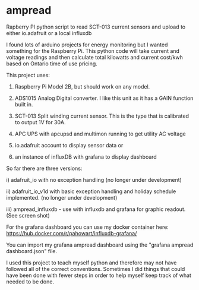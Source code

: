 # ampread
Rapberry PI python script to read SCT-013 current sensors and upload to either io.adafruit or a local influxdb

I found lots of arduino projects for energy monitoring but I wanted something for the Raspberry Pi. This python code will take current and voltage readings and then calculate total kilowatts and current cost/kwh based on Ontario time of use pricing.

This project uses:

1. Raspberry Pi Model 2B, but should work on any model.

2. ADS1015 Analog Digital converter. I like this unit as it has a GAIN function built in.
 
3. SCT-013 Split winding current sensor. This is the type that is calibrated to output 1V for 30A.
 
4. APC UPS with apcupsd and multimon running to get utility AC voltage
 
5. io.adafruit account to display sensor data or

6. an instance of influxDB with grafana to display dashboard

So far there are three versions:

  i) adafruit_io with no exception handling (no longer under development)
  
  ii) adafruit_io_v1d with basic exception handling and holiday schedule implemented. (no longer under development)
  
  iii) ampread_influxdb - use with influxdb and grafana for graphic readout. (See screen shot)
  
For the grafana dashboard you can use my docker container here: https://hub.docker.com/r/pahowart/influxdb-grafana/

You can import my grafana ampread dashboard using the "grafana ampread dashboard.json" file.

I used this project to teach myself python and therefore may not have followed all of the correct conventions. Sometimes I did things that could have been done with fewer steps in order to help myself keep track of what needed to be done.


